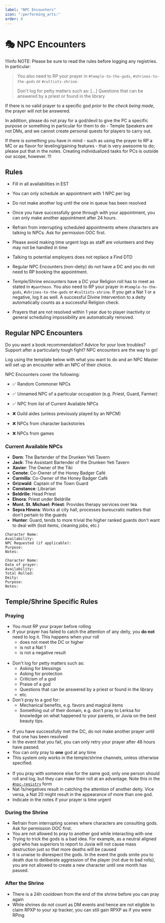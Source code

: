 ```yaml
---
label: "NPC Encounters"
icon: ":performing_arts:"
order: 0
---
```

<style>
h1:before { 
  content: "🎭 ";
}
</style>

# NPC Encounters

!!!info NOTE: Please be sure to read the rules before logging any registries.
In particular:
>  You also need to RP your prayer in ⁠`#temple-to-the-gods`, `#shrines-to-the-gods` or `#cultists-shrine`.
> 
> Don't log for petty matters such as: [...] Questions that can be answered by a priest or found in the library

If there is no valid prayer to a specific god *prior to the check being made*, the prayer will not be answered.

In addition, please do not pray for a god/devil to give the PC a specific purpose or something in particular for them to do - Temple Speakers are not DMs, and we cannot create personal quests for players to carry out. 

If there is something you have in mind - such as using the prayer to RP a MC or as flavor for leveling/gaining features - that is very awesome to do; please put that in the notes. Creating individualized tasks for PCs is outside our scope, however.
!!!

## Rules

- Fill in all availabilities in EST

- You can only schedule an appointment with 1 NPC per log

- Do not make another log until the one in queue has been resolved

- Once you have successfully gone through with your appointment, you can only make another appointment after 24 hours.

- Refrain from interrupting scheduled appointments where characters are talking to NPCs. Ask for permission OOC first.

- Please avoid making time urgent logs as staff are volunteers and they may not be handled in time

- Talking to potential employers does not replace a Find DTD

- Regular NPC Encounters (non-deity) do not have a DC and you do not need to RP booking the appointment.

-  Temple/Shrine encounters have a DC your Religion roll has to meet as stated in `#pantheon`. You also need to RP your prayer in `#temple-to-the-gods`, `#shrines-to-the-gods` or `#cultists-shrine`. If you get a Nat 1 or a negative, log it as well. A successful Divine Intervention to a deity automatically counts as a successful Religion check.

- Prayers that are not resolved within 1 year due to player inactivity or general scheduling impossibility are automatically removed.

## Regular NPC Encounters

Do you want a book recommendation? Advice for your love troubles? Support after a particularly tough fight? NPC encounters are the way to go!

Log using the template below with what you want to do and an NPC Master will set up an encounter with an NPC of their choice. 

NPC Encounters cover the following:

- ✅ Random Commoner NPCs
- ✅ Unnamed NPC of a particular occupation (e.g. Priest, Guard, Farmer)
- ✅ NPC from list of Current Available NPCs

- ❌ Guild aides (unless previously played by an NPCM)
- ❌ NPCs from character backstories
- ❌ NPCs from games

 ### Current Available NPCs
- **Dorn**: The Bartender of the Drunken Yeti Tavern
- **Jack**: The Assistant Bartender of the Drunken Yeti Tavern
- **Xavier**: The Owner of the Tiki
- **Cenote**: Co-Owner of the Honey Badger Café
- **Carmilla**: Co-Owner of the Honey Badger Café
- **Grizwald**: Captain of the Town Guard
- **Constance**: Librarian
- **Beldrille**: Head Priest
- **Elnora**: Priest under Beldrille
- **Mont. St. Michael: Priest**: Provides therapy services over tea
- **Sepra Hinora**: Works at city hall, processes bureucratic matters that don't pertain to the guards
- **Hunter**: Guard, tends to more trivial the higher ranked guards don't want to deal with (lost items, cleaning jobs, etc.) 

```Template for Regular NPC Encounters
Character Name: 
Availability: 
NPC Requested (if applicable): 
Purpose: 
Notes: 
```

```Template for Temple/Shrine Encounters
Character Name: 
Date of prayer: 
Availability: 
Total Rolled: 
Deity: 
Purpose: 
Notes: 
```

## Temple/Shrine Specific Rules

### Praying

- You must RP your prayer before rolling
- If your prayer has failed to catch the attention of any deity, you **do not** need to log it. This happens when your roll
  - does not meet the DC or higher
  - is not a Nat 1
  - is not a negative result
<br><br>
- Don't log for petty matters such as:
  - Asking for blessings
  - Asking for protection
  - Criticism of a god
  - Praise of a god
  - Questions that can be answered by a priest or found in the library
  - etc.
- Don't pray to a god for:
  - Mechanical benefits, e.g. favors and magical items
  - Something out of their domain, e.g. don't pray to Lerksa for knowledge on what happened to your parents, or Juvia on the best beauty tips.
<br><br>
- If you have successfully met the DC, do not make another prayer until that one has been resolved
- In the event that you fail, you can only retry your prayer after 48 hours have passed.
- You can only pray to **one** god at any time
- This system only works in the temple/shrine channels, unless otherwise specified.
<br><br>
- If you pray with someone else for the same god, only one person should roll and log, but they can make their roll at an advantage. Note this in the [`#npc-registry`](https://discord.com/channels/512870694883950598/545107769951518740) form
- Nat 1s/negatives result in catching the attention of another deity. Vice versa, a Nat 20 might result in the appearance of more than one god.
- Indicate in the notes if your prayer is time urgent

### During the Shrine

- Refrain from interrupting scenes where characters are consulting gods. Ask for permission OOC first.
- You are not allowed to pray to another god while interacting with one
- Trying to trick the gods is a bad idea. For example, as a neutral aligned god who has superiors to report to Juvia will not cause mass destruction just so that more deaths will be caused
- It is unwise to disrespect the gods. In the event the gods smite you to death due to deliberate aggression of the player (not due to bad rolls), you are not allowed to create a new character until one month has passed.

### After the Shrine

- There is a 24h cooldown from the end of the shrine before you can pray again
- While shrines do not count as DM events and hence are not eligible to claim RPXP to your xp tracker, you can still gain RPXP as if you were RPing
